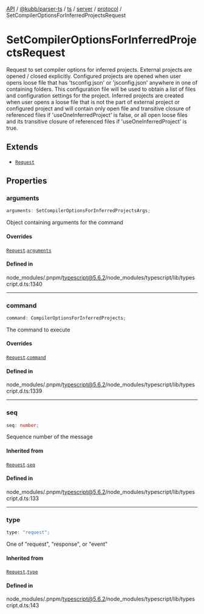 [API](../../../../../../../../../packages.md) / [@kubb/parser-ts](../../../../../../../index.md) / [ts](../../../../../index.md) / [server](../../../index.md) / [protocol](../index.md) / SetCompilerOptionsForInferredProjectsRequest

# SetCompilerOptionsForInferredProjectsRequest

Request to set compiler options for inferred projects.
External projects are opened / closed explicitly.
Configured projects are opened when user opens loose file that has 'tsconfig.json' or 'jsconfig.json' anywhere in one of containing folders.
This configuration file will be used to obtain a list of files and configuration settings for the project.
Inferred projects are created when user opens a loose file that is not the part of external project
or configured project and will contain only open file and transitive closure of referenced files if 'useOneInferredProject' is false,
or all open loose files and its transitive closure of referenced files if 'useOneInferredProject' is true.

## Extends

- [`Request`](Request.md)

## Properties

### arguments

```ts
arguments: SetCompilerOptionsForInferredProjectsArgs;
```

Object containing arguments for the command

#### Overrides

[`Request`](Request.md).[`arguments`](Request.md#arguments)

#### Defined in

node\_modules/.pnpm/typescript@5.6.2/node\_modules/typescript/lib/typescript.d.ts:1340

***

### command

```ts
command: CompilerOptionsForInferredProjects;
```

The command to execute

#### Overrides

[`Request`](Request.md).[`command`](Request.md#command)

#### Defined in

node\_modules/.pnpm/typescript@5.6.2/node\_modules/typescript/lib/typescript.d.ts:1339

***

### seq

```ts
seq: number;
```

Sequence number of the message

#### Inherited from

[`Request`](Request.md).[`seq`](Request.md#seq)

#### Defined in

node\_modules/.pnpm/typescript@5.6.2/node\_modules/typescript/lib/typescript.d.ts:133

***

### type

```ts
type: "request";
```

One of "request", "response", or "event"

#### Inherited from

[`Request`](Request.md).[`type`](Request.md#type)

#### Defined in

node\_modules/.pnpm/typescript@5.6.2/node\_modules/typescript/lib/typescript.d.ts:143

